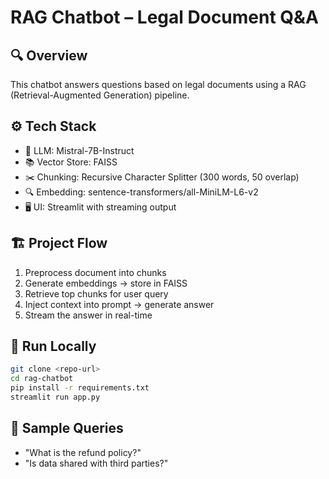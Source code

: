 # RAG Chatbot – Legal Document Q&A

## 🔍 Overview
This chatbot answers questions based on legal documents using a RAG (Retrieval-Augmented Generation) pipeline.

## ⚙️ Tech Stack
- 🧠 LLM: Mistral-7B-Instruct
- 📚 Vector Store: FAISS
- ✂️ Chunking: Recursive Character Splitter (300 words, 50 overlap)
- 🔍 Embedding: sentence-transformers/all-MiniLM-L6-v2
- 🖥️ UI: Streamlit with streaming output

## 🏗️ Project Flow
1. Preprocess document into chunks
2. Generate embeddings → store in FAISS
3. Retrieve top chunks for user query
4. Inject context into prompt → generate answer
5. Stream the answer in real-time

## 🚀 Run Locally
```bash
git clone <repo-url>
cd rag-chatbot
pip install -r requirements.txt
streamlit run app.py
```



## 🧪 Sample Queries
- "What is the refund policy?"
- "Is data shared with third parties?"
